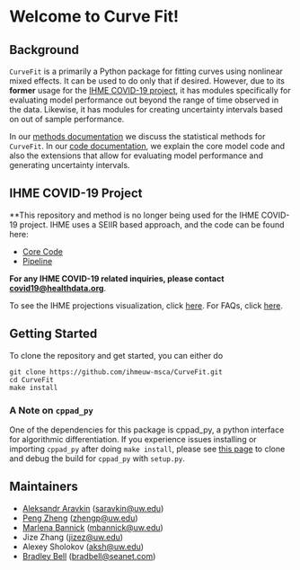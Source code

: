 # Welcome to Curve Fit!

## Background

`CurveFit` is a primarily a Python package for fitting curves using nonlinear mixed effects.
It can be used to do only that if desired. However, due to its **former** usage for the
 [IHME COVID-19 project](https://covid19.healthdata.org/united-states-of-america),
 it has modules specifically for evaluating model performance out beyond the range of time observed in the data.
 Likewise, it has modules for creating uncertainty intervals based on out of sample performance.

In our [methods documentation](methods.md) we discuss the statistical methods for `CurveFit`.
In our [code documentation](code.md), we explain the core model code and also the extensions that allow for 
evaluating model performance and generating uncertainty intervals.

## IHME COVID-19 Project

**This repository and method is no longer being used for the IHME COVID-19 project. IHME uses
a SEIIR based approach, and the code can be found here:

- [Core Code](https://github.com/ihmeuw/covid-model-seiir)
- [Pipeline](https://github.com/ihmeuw/covid-model-seiir-pipeline)

**For any IHME COVID-19 related inquiries, please contact
 [covid19@healthdata.org](mailto:covid19@healthdata.org)**.
 
To see the IHME projections visualization, click [here](https://covid19.healthdata.org/united-states-of-america).
For FAQs, click [here](http://www.healthdata.org/covid/faqs).

## Getting Started

To clone the repository and get
started, you can either do

```
git clone https://github.com/ihmeuw-msca/CurveFit.git
cd CurveFit
make install
```

### A Note on `cppad_py`

One of the dependencies for this package is cppad_py, a python interface for algorithmic differentiation.
If you experience issues installing or importing `cppad_py` after doing `make install`, 
please see [this page](https://github.com/bradbell/cppad_py) to clone and debug the build for `cppad_py`
with `setup.py`.

## Maintainers

- [Aleksandr Aravkin](https://uw-amo.github.io/saravkin/) ([saravkin@uw.edu](mailto:saravkin@uw.edu))
- [Peng Zheng](https://zhengp0.github.io/PengSite/) ([zhengp@uw.edu](mailto:zhengp@uw.edu))
- [Marlena Bannick](http://www.healthdata.org/about/marlena-norwood) ([mbannick@uw.edu](mailto:mbannick@uw.edu))
- Jize Zhang ([jizez@uw.edu](mailto:jizez@uw.edu))
- Alexey Sholokov ([aksh@uw.edu](mailto:aksh@uw.edu))
- [Bradley Bell](https://www.seanet.com/~bradbell/home.htm) ([bradbell@seanet.com](mailto:bradbell@seanet.com))

